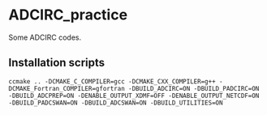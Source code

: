 # ADCIRC_practice
Some ADCIRC codes.

## Installation scripts
`ccmake .. -DCMAKE_C_COMPILER=gcc -DCMAKE_CXX_COMPILER=g++ -DCMAKE_Fortran_COMPILER=gfortran -DBUILD_ADCIRC=ON -DBUILD_PADCIRC=ON -DBUILD_ADCPREP=ON -DENABLE_OUTPUT_XDMF=OFF -DENABLE_OUTPUT_NETCDF=ON -DBUILD_PADCSWAN=ON -DBUILD_ADCSWAN=ON -DBUILD_UTILITIES=ON`

